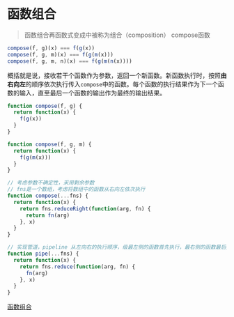 # 函数组合
> 函数组合再函数式变成中被称为组合（composition）
compose函数
```js
compose(f, g)(x) === f(g(x))
compose(f, g, m)(x) === f(g(m(x)))
compose(f, g, m, n)(x) === f(g(m(n(x))))
```
概括就是说，接收若干个函数作为参数，返回一个新函数。新函数执行时，按照**由右向左**的顺序依次执行传入`compose`中的函数。每个函数的执行结果作为下一个函数的输入，直至最后一个函数的输出作为最终的输出结果。
```js
function compose(f, g) {
  return function(x) {
    f(g(x))
  }
}

function compose(f, g, m) {
  return function(x) {
    f(g(m(x)))
  }
}

// 考虑参数不确定性，采用剩余参数
// fns是一个数组，考虑将数组中的函数从右向左依次执行
function compose(...fns) { 
  return function(x) {
    return fns.reduceRight(function(arg, fn) {
      return fn(arg)
    }, x)
  }
}

// 实现管道，pipeline 从左向右的执行顺序，级最左侧的函数首先执行，最右侧的函数最后执行
function pipe(...fns) {
  return function(x) {
    return fns.reduce(function(arg, fn) {
      fn(arg)
    }, x)
  }
}
```
[函数组合](https://juejin.im/post/5d50bfebf265da03cb122b6f)
